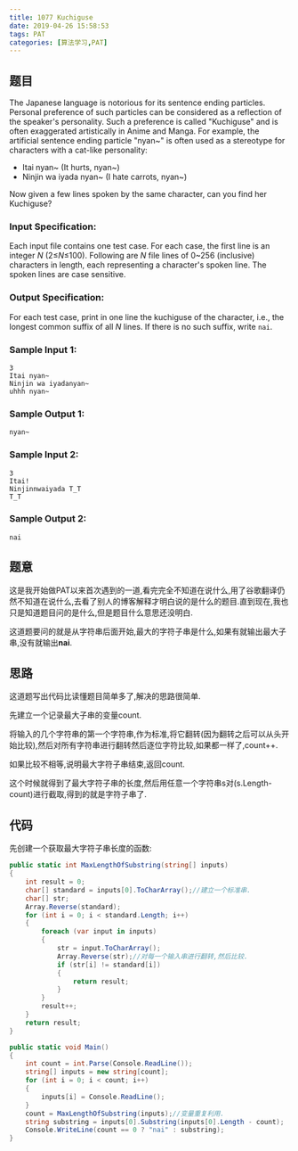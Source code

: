 ```yaml
---
title: 1077 Kuchiguse
date: 2019-04-26 15:58:53
tags: PAT
categories: [算法学习,PAT]
---
```


## 题目

The Japanese language is notorious for its sentence ending particles. Personal preference of such particles can be considered as a reflection of the speaker's personality. Such a preference is called "Kuchiguse" and is often exaggerated artistically in Anime and Manga. For example, the artificial sentence ending particle "nyan~" is often used as a stereotype for characters with a cat-like personality:

- Itai nyan~ (It hurts, nyan~)
- Ninjin wa iyada nyan~ (I hate carrots, nyan~)

Now given a few lines spoken by the same character, can you find her Kuchiguse?

### Input Specification:

Each input file contains one test case. For each case, the first line is an integer *N* (2≤*N*≤100). Following are *N* file lines of 0~256 (inclusive) characters in length, each representing a character's spoken line. The spoken lines are case sensitive.

### Output Specification:

For each test case, print in one line the kuchiguse of the character, i.e., the longest common suffix of all *N* lines. If there is no such suffix, write `nai`.

### Sample Input 1:

```in
3
Itai nyan~
Ninjin wa iyadanyan~
uhhh nyan~
```

### Sample Output 1:

```out
nyan~
```

### Sample Input 2:

```in
3
Itai!
Ninjinnwaiyada T_T
T_T
```

### Sample Output 2:

```out
nai
```

<!-- more -->

## 题意

这是我开始做PAT以来首次遇到的一道,看完完全不知道在说什么,用了谷歌翻译仍然不知道在说什么,去看了别人的博客解释才明白说的是什么的题目.直到现在,我也只是知道题目问的是什么,但是题目什么意思还没明白.

这道题要问的就是从字符串后面开始,最大的字符子串是什么,如果有就输出最大子串,没有就输出**nai**.

## 思路

这道题写出代码比读懂题目简单多了,解决的思路很简单.

先建立一个记录最大子串的变量count.

将输入的几个字符串的第一个字符串,作为标准,将它翻转(因为翻转之后可以从头开始比较),然后对所有字符串进行翻转然后逐位字符比较,如果都一样了,count++.

如果比较不相等,说明最大字符子串结束,返回count.

这个时候就得到了最大字符子串的长度,然后用任意一个字符串s对(s.Length-count)进行截取,得到的就是字符子串了.

## 代码

先创建一个获取最大字符子串长度的函数:

```c#
public static int MaxLengthOfSubstring(string[] inputs)
{
    int result = 0;
    char[] standard = inputs[0].ToCharArray();//建立一个标准串.
    char[] str;
    Array.Reverse(standard);
    for (int i = 0; i < standard.Length; i++)
    {
        foreach (var input in inputs)
        {
            str = input.ToCharArray();
            Array.Reverse(str);//对每一个输入串进行翻转,然后比较.
            if (str[i] != standard[i])
            {
                return result;
            }
        }
        result++;
    }
    return result;
}
```

```c#
public static void Main()
{
    int count = int.Parse(Console.ReadLine());
    string[] inputs = new string[count];
    for (int i = 0; i < count; i++)
    {
        inputs[i] = Console.ReadLine();
    }
    count = MaxLengthOfSubstring(inputs);//变量重复利用.
    string substring = inputs[0].Substring(inputs[0].Length - count);
    Console.WriteLine(count == 0 ? "nai" : substring);
}
```

